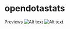 # opendotastats

Previews
![Alt text](/Screenshots/darkmode.PNG "darkmode")
![Alt text](/Screenshots/lightmode.PNG "darkmode")
